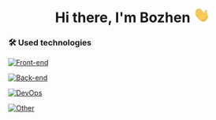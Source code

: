 <h1 align="center">Hi there, I'm Bozhen
  <img src="./assets/hi.gif" height="32" />
</h1>

### 🛠 Used technologies

<!--
<a href="https://github.com/bzhn/github-readme-stats">
  <img height=200 align="center" src="https://github-readme-stats.vercel.app/api?username=bzhn&count_private=true&theme=tokyonight&showicons=true&show_icons=true&hide_border=false&count_private=true" />
</a>
<a href="https://github.com/Lokankara/convoychat">
  <img height=200 align="center" src="https://github-readme-stats.vercel.app/api/top-langs?username=bzhn&langs_count=5&theme=tokyonight&size_weight=1&count_weight=1&card_width=343" />
</a>
-->

[![Front-end](https://skillicons.dev/icons?i=react,angular,vue,js,ts,html,css,sass,vue,nodejs,figma,vscode,nextjs,astro,materialui)](https://skillicons.dev)

[![Back-end](https://skillicons.dev/icons?i=nestjs,nodejs,go,postgres,mysql,sqlite,graphql,mongodb,redis,prisma,postman)](https://skillicons.dev)

[![DevOps](https://skillicons.dev/icons?i=github,git,githubactions,gitlab,nginx,aws,docker,ubuntu,linux,bash,heroku,vercel)](https://skillicons.dev)

[![Other](https://skillicons.dev/icons?i=obsidian,ipfs,arduino,latex,md,cloudflare,regex,matlab,neovim)](https://skillicons.dev)
